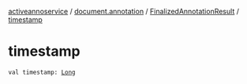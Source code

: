 [activeannoservice](../../index.md) / [document.annotation](../index.md) / [FinalizedAnnotationResult](index.md) / [timestamp](./timestamp.md)

# timestamp

`val timestamp: `[`Long`](https://kotlinlang.org/api/latest/jvm/stdlib/kotlin/-long/index.html)